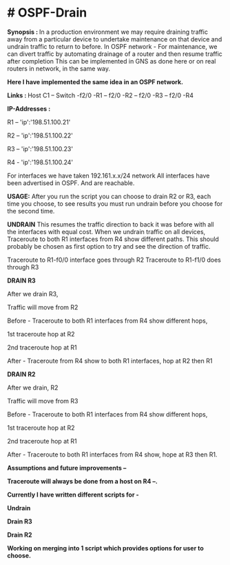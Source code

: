 <H1># OSPF-Drain</H1>
<strong>Synopsis : </strong>
In a production environment we may require draining traffic away from a particular device to undertake maintenance on that device and undrain traffic to return to before.
In OSPF network - For maintenance, we can divert traffic by automating drainage of a router and then resume traffic after completion
This can be implemented in GNS as done here or on real routers in network, in the same way.

<strong>Here I have implemented the same idea in an OSPF network.</strong>

<strong>Links : </strong>
Host C1 – Switch     -f2/0   -R1
			  – f2/0       -R2
			  – f2/0       -R3
			  – f2/0       -R4

<strong> IP-Addresses : </strong>
<p>R1 – 'ip':'198.51.100.21'</p>
<p>R2 – 'ip':'198.51.100.22'</p>
<p>R3 – 'ip':'198.51.100.23'</p>
<p>R4 - 'ip':'198.51.100.24'</p>

For interfaces we have taken 192.161.x.x/24 network 
All interfaces have been advertised in OSPF.
And are reachable.

<strong>USAGE:</strong>
After you run the script you can choose to drain R2 or R3, each time you choose, to see results you must run undrain before you choose for the second time.

<strong>UNDRAIN</strong>
This resumes the traffic direction to back it was before with all the interfaces with equal cost.
When we undrain traffic on all devices, 
Traceroute to both R1 interfaces from R4 show different paths.
This should probably be chosen as first option to try and see the direction of traffic.

Traceroute to R1-f0/0 interface goes through R2 
Traceroute to R1-f1/0 does through R3

<strong>DRAIN R3</strong>

After we drain R3, 
<p>Traffic will move from R2 </p>
<p>Before - Traceroute to both R1 interfaces from R4 show different hops,</p>
<p>1st traceroute hop at R2 </p>
<p>2nd traceroute hop at R1</p>
<p>After - Traceroute from R4 show to both R1 interfaces, hop at R2 then R1</p>


<strong>DRAIN R2</strong>

<p>After we drain, R2</p>
<p>Traffic will move from R3</p>
<p>Before - Traceroute to both R1 interfaces from R4 show different hops,</p>
<p>1st traceroute hop at R2 </p>
<p>2nd traceroute hop at R1</p>
<p>After - Traceroute to both R1 interfaces from R4 show, hope at R3 then R1.</p>

<strong><p>Assumptions and future improvements –</srong> 
<p>Traceroute will always be done from a host on R4 –.</p>

Currently I have written different scripts for -
<p>Undrain
<p>Drain R3</p>
<p>Drain R2</p>

<p>Working on merging into 1 script which provides options for user to choose.<p>

